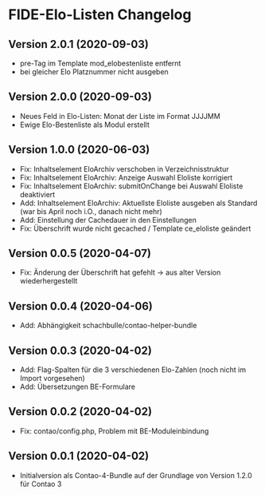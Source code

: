 # FIDE-Elo-Listen Changelog

## Version 2.0.1 (2020-09-03)

* pre-Tag im Template mod_elobestenliste entfernt
* bei gleicher Elo Platznummer nicht ausgeben

## Version 2.0.0 (2020-09-03)

* Neues Feld in Elo-Listen: Monat der Liste im Format JJJJMM
* Ewige Elo-Bestenliste als Modul erstellt

## Version 1.0.0 (2020-06-03)

* Fix: Inhaltselement EloArchiv verschoben in Verzeichnisstruktur
* Fix: Inhaltselement EloArchiv: Anzeige Auswahl Eloliste korrigiert
* Fix: Inhaltselement EloArchiv: submitOnChange bei Auswahl Eloliste deaktiviert
* Add: Inhaltselement EloArchiv: Aktuellste Eloliste ausgeben als Standard (war bis April noch i.O., danach nicht mehr)
* Add: Einstellung der Cachedauer in den Einstellungen
* Fix: Überschrift wurde nicht gecached / Template ce_eloliste geändert

## Version 0.0.5 (2020-04-07)

* Fix: Änderung der Überschrift hat gefehlt -> aus alter Version wiederhergestellt

## Version 0.0.4 (2020-04-06)

* Add: Abhängigkeit schachbulle/contao-helper-bundle

## Version 0.0.3 (2020-04-02)

* Add: Flag-Spalten für die 3 verschiedenen Elo-Zahlen (noch nicht im Import vorgesehen)
* Add: Übersetzungen BE-Formulare

## Version 0.0.2 (2020-04-02)

* Fix: contao/config.php, Problem mit BE-Moduleinbindung

## Version 0.0.1 (2020-04-02)

* Initialversion als Contao-4-Bundle auf der Grundlage von Version 1.2.0 für Contao 3
